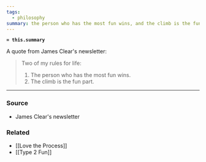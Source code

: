```yaml
---
tags:
  - philosophy
summary: the person who has the most fun wins, and the climb is the fun part.
---
```

**`= this.summary`**

A quote from James Clear's newsletter:

> Two of my rules for life: 
> 1. The person who has the most fun wins.
> 2. The climb is the fun part.

---
### Source
- James Clear's newsletter

### Related
- [[Love the Process]]
- [[Type 2 Fun]]